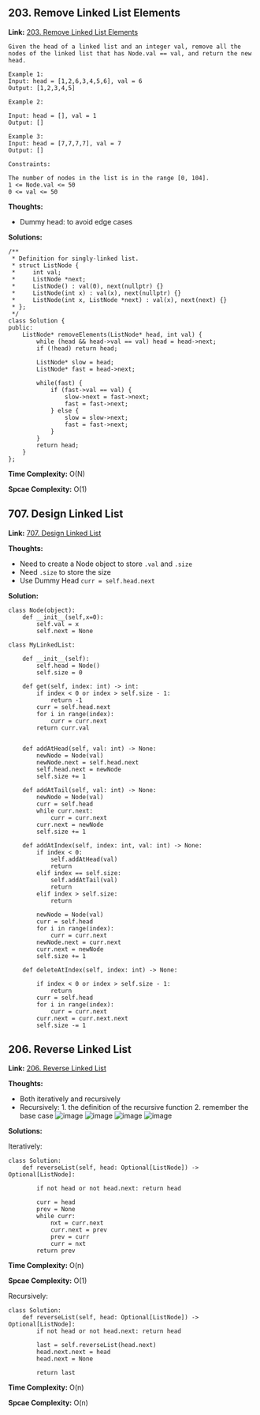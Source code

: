 ## 203. Remove Linked List Elements

**Link:** [203. Remove Linked List Elements](https://leetcode.com/problems/remove-linked-list-elements/description/)
```
Given the head of a linked list and an integer val, remove all the nodes of the linked list that has Node.val == val, and return the new head.

Example 1:
Input: head = [1,2,6,3,4,5,6], val = 6
Output: [1,2,3,4,5]

Example 2:

Input: head = [], val = 1
Output: []

Example 3:
Input: head = [7,7,7,7], val = 7
Output: []

Constraints:

The number of nodes in the list is in the range [0, 104].
1 <= Node.val <= 50
0 <= val <= 50
```
**Thoughts:** 

 - Dummy head: to avoid edge cases

**Solutions:** 
```
/**
 * Definition for singly-linked list.
 * struct ListNode {
 *     int val;
 *     ListNode *next;
 *     ListNode() : val(0), next(nullptr) {}
 *     ListNode(int x) : val(x), next(nullptr) {}
 *     ListNode(int x, ListNode *next) : val(x), next(next) {}
 * };
 */
class Solution {
public:
    ListNode* removeElements(ListNode* head, int val) {
        while (head && head->val == val) head = head->next;
        if (!head) return head;

        ListNode* slow = head;
        ListNode* fast = head->next;

        while(fast) {
            if (fast->val == val) {
                slow->next = fast->next;
                fast = fast->next;
            } else {
                slow = slow->next;
                fast = fast->next;
            }
        }
        return head;
    }
};
```    

**Time Complexity:**  O(N)

**Spcae Complexity:**  O(1)


## 707. Design Linked List

**Link:** [707. Design Linked List](https://leetcode.com/problems/design-linked-list/description/)

**Thoughts:** 

 - Need to create a Node object to store `.val` and `.size`
 - Need `.size` to store the size
 - Use Dummy Head `curr = self.head.next`

**Solution:**
```
class Node(object):
    def __init__(self,x=0):
        self.val = x
        self.next = None

class MyLinkedList:

    def __init__(self):
        self.head = Node()
        self.size = 0
        
    def get(self, index: int) -> int:
        if index < 0 or index > self.size - 1:
            return -1
        curr = self.head.next
        for i in range(index):
            curr = curr.next
        return curr.val
        

    def addAtHead(self, val: int) -> None:
        newNode = Node(val)
        newNode.next = self.head.next
        self.head.next = newNode
        self.size += 1

    def addAtTail(self, val: int) -> None:
        newNode = Node(val)
        curr = self.head
        while curr.next:
            curr = curr.next
        curr.next = newNode
        self.size += 1

    def addAtIndex(self, index: int, val: int) -> None:
        if index < 0:
            self.addAtHead(val)
            return
        elif index == self.size:
            self.addAtTail(val)
            return
        elif index > self.size:
            return

        newNode = Node(val)
        curr = self.head
        for i in range(index):
            curr = curr.next
        newNode.next = curr.next
        curr.next = newNode
        self.size += 1

    def deleteAtIndex(self, index: int) -> None:

        if index < 0 or index > self.size - 1:
            return
        curr = self.head
        for i in range(index):
            curr = curr.next
        curr.next = curr.next.next
        self.size -= 1
```    



## 206. Reverse Linked List

**Link:** [206. Reverse Linked List](https://leetcode.com/problems/reverse-linked-list/description/)

**Thoughts:** 

 - Both iteratively and recursively
 - Recursively: 1. the definition of the recursive function 2. remember the base case
   ![image](https://user-images.githubusercontent.com/69004164/206819153-bfa5a9e9-3c56-4ec2-8035-a55562b7f584.png)
   ![image](https://user-images.githubusercontent.com/69004164/206819179-6ce89750-1837-4f7d-98c0-88ce0aa27972.png)
   ![image](https://user-images.githubusercontent.com/69004164/206819186-41b40fa0-114b-4c5c-82c4-e66692e94178.png)
   ![image](https://user-images.githubusercontent.com/69004164/206819193-89a7d8e2-4661-4160-a8d6-10f6175db167.png)


**Solutions:** 

Iteratively: 
```
class Solution:
    def reverseList(self, head: Optional[ListNode]) -> Optional[ListNode]:
        
        if not head or not head.next: return head

        curr = head
        prev = None
        while curr:
            nxt = curr.next
            curr.next = prev
            prev = curr
            curr = nxt
        return prev
```
**Time Complexity:**  O(n)

**Spcae Complexity:**  O(1)

Recursively: 
```
class Solution:
    def reverseList(self, head: Optional[ListNode]) -> Optional[ListNode]:
        if not head or not head.next: return head

        last = self.reverseList(head.next)
        head.next.next = head
        head.next = None

        return last
```
**Time Complexity:**  O(n)

**Spcae Complexity:**  O(n)
